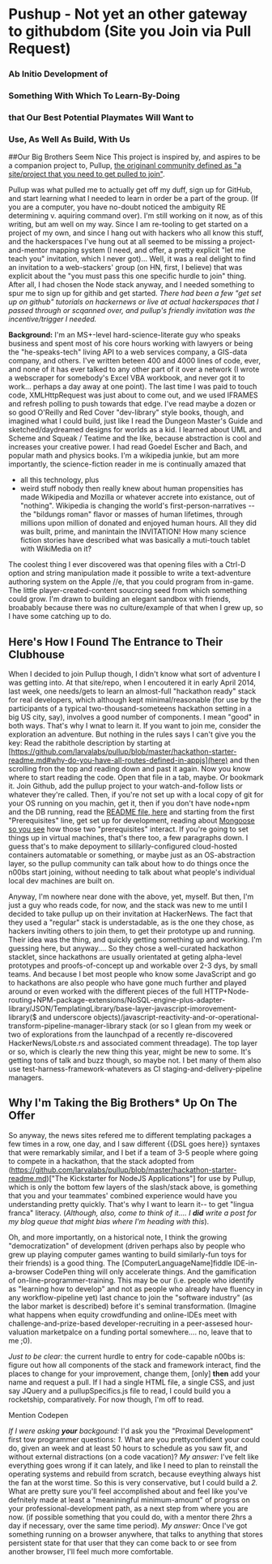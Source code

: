 Pushup - Not yet an other gateway to githubdom (Site you Join via Pull Request)
======

### Ab Initio Development of
### Something With Which To Learn-By-Doing
### that Our Best Potential Playmates Will Want to
### Use, As Well As Build, With Us


##Our Big Brothers Seem Nice
This project is inspired by, and aspires to be a companion project to, Pullup, [the originanl community defined as "a site/project that you need to get pulled to join"](https://github.com/larvalabs/pullup).

Pullup was what pulled me to actually get off my duff, sign up for GitHub, and start learning what I needed to learn in order be a part of the group. (If you are a computer, you have no-doubt noticed the ambiguity RE determining v. aquiring command over). I'm still working on it now, as of this writing, but am well on my way. Since I am re-tooling to get started on a project of my own, and since I hang out with hackers who all know this stuff, and the hackerspaces I've hung out at all seemed to be missing a project-and-mentor mapping system (I need, and offer, a pretty explicit "let me teach you" invitation, which I never got)... Well, it was a real delight to find an invitation to a web-stackers' group (on HN, first, I believe) that was explicit about the "you must pass this one specific hurdle to join" thing. After all, I had chosen the Node stack anyway, and I needed something to spur me to sign up for githib and get started. *There had been a few "get set up on github" tutorials on hackernews or live at actual hackerspaces that I passed through or scqanned over, and pullup's friendly invitation was the incentive/trigger I needed.*

**Background:** I'm an MS+-level hard-science-literate guy who speaks business and spent most of his core hours working with lawyers or being the "he-speaks-tech" living API to a web services company, a GIS-data company, and others. I've written beteen 400 and 4000 lines of code, ever, and none of it has ever talked to any other part of it over a network (I wrote a webscraper for somebody's Excel VBA workbook, and never got it to work... perhaps a day away at one point). The last time I was paid to touch code, XMLHttpRequest was just about to come out, and we used IFRAMES and refresh polling to push towards that edge. I've read maybe a dozen or so good O'Reilly and Red Cover "dev-library" style books, though, and imagined what I could build, just like I read the Dungeon Master's Guide and sketched/daydreamed designs for worlds as a kid. I learned about UML and Scheme and Squeak / Teatime and the like, because abstraction is cool and increases your creative power. I had read Goedel Escher and Bach, and popular math and physics books. I'm a wikipedia junkie, but am more importantly, the science-fiction reader in me is continually amazed that 
- all this technology, plus
- weird stuff nobody then really knew about human propensities
has made Wikipedia and Mozilla or whatever accrete into existance, out of "nothing". Wikipedia is changing the world's first-person-narratives -- the "bildungs roman" flavor or masses of human lifetimes, through millions upon million of donated and enjoyed human hours. All they did was built, prime, and manintain the INVITATION! How many science fiction stories have described what was basically a muti-touch tablet with WikiMedia on it?

The coolest thing I ever discovered was that opening files with a Ctrl-D option and string manipulation made it possible to write a text-adventure authoring system on the Apple //e, that you could program from in-game. The little player-created-content soucrcing seed from which something could grow. I'm drawn to building an elegant sandbox with friends, broabably because there was no culture/example of that when I grew up, so I have some catching up to do.

## Here's How I Found The Entrance to Their Clubhouse
When I decided to join Pullup though, I didn't know what sort of adventure I was getting into. At that site/repo, when I encoutered it in early April 2014, last week, one needs/gets to learn an almost-full "hackathon ready" stack for real developers, which although kept minimal/reasonable (for use by the participants of a typical two-thousand-someteens hackathon setting in a big US city, say), involves a good number of components. I mean "good" in both ways. That's why I wnat to learn it.
If you want to join me, consider the exploration an adventure. But nothing in the rules says I can't give you the key: Read the rabithole description by starting at [https://github.com/larvalabs/pullup/blob/master/hackathon-starter-readme.md#why-do-you-have-all-routes-defined-in-appjs](here) and then scrolling fron the top and reading down and past it again. Now you know where to start reading the code. Open that file in a tab, maybe. Or bookmark it. Join Github, add the pullup project to your watch-and-follow lists or whatever they're called. Then, if you're not set up with a local copy of git for your OS running on you machin, get it, then if you don't have node+npm and the DB running, read the [README file, here](https://github.com/larvalabs/pullup/blob/3d31380f6eaf7501188887bdedbfa2a005d43a6e/README.md#development-setup) and starting from the first "Prerequisites" line, get set up for development, reading about [Mongoose so you see](http://mongoosejs.com/docs/api.html#query-js) how those two "prerequisites" interact. If you're going to set things up in virtual machines, that's there too, a few paragraphs down. I guess that's to make depoyment to sililarly-configured cloud-hosted containers automatable or something, or maybe just as an OS-abstraction layer, so the pullup community can talk about how to do things once the n00bs start joining, without needing to talk about what people's individual local dev machines are built on.

Anyway, I'm nowhere near done with the above, yet, myself. But then, I'm just a guy who reads code, for now, and the stack was new to me until I decided to take pullup up on their invitation at HackerNews. The fact that they used a "regular" stack is understadable, as is the one they chose, as hackers inviting others to join them, to get their prototype up and running. Their idea was the thing, and quickly getting something up and working. I'm guessing here, but anyway.... 
So they chose a well-curated hackathon stacklet, since hackathons are usually orientated at geting alpha-level prototypes and proofs-of-concept up and workable over 2-3 dys, by small teams. And because I bet most people who know some JavaScript and go to hackathons are also people who have gone much further and played around or even worked with the different pieces of the full HTTP+Node-routing+NPM-package-extensions/NoSQL-engine-plus-adapter-library/JSON/TemplatingLibrary/base-layer-javascript-imorovement-library($ and underscore objects)/javascript-reactivity-and-or-operational-transform-pipeline-manager-library stack (or so I glean from my week or two of explorations from the launchpad of a recently re-discovered HackerNews/Lobste.rs and associated comment threadage). The top layer or so, which is clearly the new thing this year, might be new to some. It's getting tons of talk and buzz though, so maybe not. I bet many of them also use test-harness-framework-whatevers as CI staging-and-delivery-pipeline managers.

## Why I'm Taking the Big Brothers* Up On The Offer
So anyway, the news sites refered me to different templating packages a few times in a row, one day, and I saw different {{DSL goes here}} syntaxes that were remarkably similar, and I bet if a team of 3-5 people where going to compete in a hackathon, that the stack adopted from (https://github.com/larvalabs/pullup/blob/master/hackathon-starter-readme.md)["The Kickstarter for NodeJS Applications"] for use by Pullup, which is only the bottom few layers of the slash/stack above, is gomething that you and your teammates' combined experience would have you understanding pretty quickly. That's why I want to learn it-- to get "lingua franca" literacy. (*Although, also, come to think of it.... I **did** write a post for my blog queue that might bias where I'm heading with this*). 

Oh, and more importantly, on a historical note, I think the growing "democratization" of development (driven perhaps also by people who grew up playing computer games wanting to build similarly-fun toys for their friends) is a good thing. The [ComputerLanguageName]fiddle IDE-in-a-browser CodePen thing will only accelerate things. And the gamification of on-line-programmer-training. This may be our (i.e. people who identify as "learning how to develop" and not as people who already have fluency in any workflow-pipeline yet) last chance to join the "software industry" (as the labor market is described) before it's seminal transformation. (Imagine what happens when equity crowdfunding and online-IDEs meet with challenge-and-prize-based developer-recruiting in a peer-assesed hour-valuation marketpalce on a funding portal somewhere.... no, leave that to me ;0).

*Just to be clear:* the current hurdle to entry for code-capable n00bs is: figure out how all components of the stack and framework interact, find the places to change for your improvement, change them, [only] **then** add your name and request a pull. If I had a single HTML file, a single CSS, and just say JQuery and a pullupSpecifics.js file to read, I could build you a rocketship, comparatively. For now though, I'm off to read.

Mention Codepen



*If I were asking **your** backgound:* I'd ask you the "Proximal Development" first tow programmer questions:
*1.* What are you prettyconfident your could do, given an week and at least 50 hours to schedule as you saw fit, and without external distractions (on a code vacation)?
*My answer:* I've felt like everything goes wrong if it can lately, and like I need to plan to reinstall the operating systems and rebuild from scratch, because eveything always hist the fan at the worst time. So this is very conservative, but I could build a
*2.* What are pretty sure you'll feel accomplished about and feel like you've defnitely made at least a "meaniningful minimum-amount" of progrss on your professional-development path, as a next step from where you are now. (if possible something that you could do, with a mentor there 2hrs a day if necessary, over the same time period).
*My answer:* Once I've got something running on a browser anywhere, that talks to anything that stores persistent state for that user that they can come back to or see from another browser, I'll feel much more comfortable.
